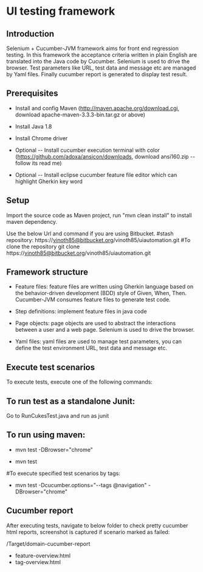 UI testing framework
=============

Introduction
-----

Selenium + Cucumber-JVM framework aims for front end regression testing. In this framework the acceptance criteria written in plain English are translated into the Java code by Cucumber. Selenium is used to drive the browser. Test parameters like URL, test data and message etc are managed by Yaml files. Finally cucumber report is generated to display test result.

Prerequisites
-------------
* Install and config Maven (http://maven.apache.org/download.cgi, download apache-maven-3.3.3-bin.tar.gz or above)
* Install Java 1.8
* Install Chrome driver

* Optional -- Install cucumber execution terminal with color (https://github.com/adoxa/ansicon/downloads, download ansi160.zip  --follow its read me)
* Optional -- Install eclipse cucumber feature file editor which can highlight Gherkin key word
 
 
Setup
-----
Import the source code as Maven project, run "mvn clean install" to install maven dependency.

Use the below Url and command if you are using Bitbucket.
#stash repository: 
 https://vinoth85@bitbucket.org/vinoth85/uiautomation.git
#To clone the repository
git clone https://vinoth85@bitbucket.org/vinoth85/uiautomation.git

Framework structure
-------------

* Feature files:  feature files are written using Gherkin language based on the behavior-driven development (BDD) style of Given, When, Then. Cucumber-JVM consumes feature files to generate test code.

* Step definitions: implement feature files in java code

* Page objects: page objects are used to abstract the interactions between a user and a web page. Selenium is used to drive the browser.

* Yaml files: yaml files are used to manage test parameters, you can define the test environment URL, test data and message etc.


Execute test scenarios
----------------------
To execute tests, execute one of the following commands: 

To run test as a standalone Junit:
---------------------------------
Go to RunCukesTest.java and run as junit

To run using maven:
------------------
* mvn test -DBrowser="chrome"

* mvn test

#To execute specified test scenarios by tags:
* mvn test -Dcucumber.options="--tags @navigation" -DBrowser="chrome"


Cucumber report
---------------
After executing tests, navigate to below folder to check pretty cucumber html reports, screenshot is captured if scenario marked as failed: 

/Target/domain-cucumber-report
* feature-overview.html
* tag-overview.html
